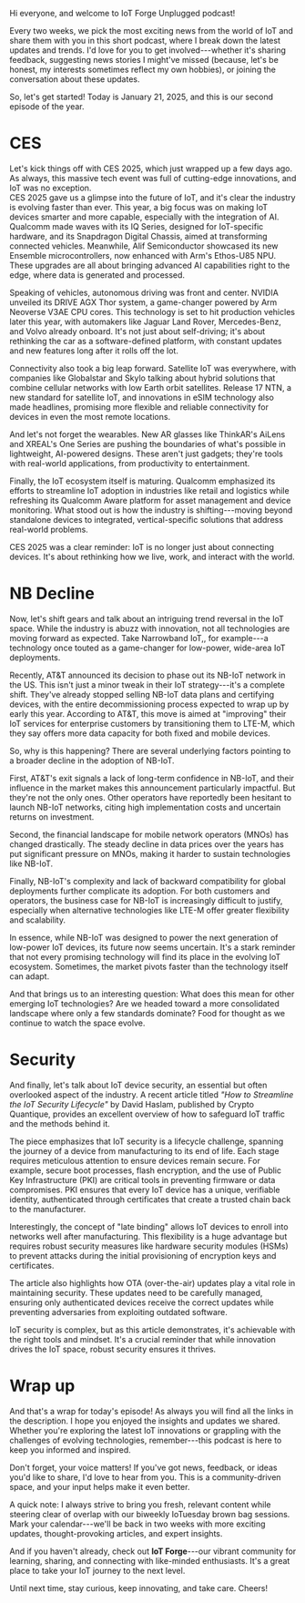 Hi everyone, and welcome to IoT Forge Unplugged podcast!

Every two weeks, we pick the most exciting news from the world of IoT
and share them with you in this short podcast, where I break down the
latest updates and trends. I'd love for you to get involved---whether
it's sharing feedback, suggesting news stories I might've missed
(because, let's be honest, my interests sometimes reflect my own
hobbies), or joining the conversation about these updates.

So, let's get started! Today is January 21, 2025, and this is our second
episode of the year.

#  CES

Let's kick things off with CES 2025, which just wrapped up a few days
ago. As always, this massive tech event was full of cutting-edge
innovations, and IoT was no exception.\
CES 2025 gave us a glimpse into the future of IoT, and it's clear the
industry is evolving faster than ever. This year, a big focus was on
making IoT devices smarter and more capable, especially with the
integration of AI. Qualcomm made waves with its IQ Series, designed for
IoT-specific hardware, and its Snapdragon Digital Chassis, aimed at
transforming connected vehicles. Meanwhile, Alif Semiconductor showcased
its new Ensemble microcontrollers, now enhanced with Arm\'s Ethos-U85
NPU. These upgrades are all about bringing advanced AI capabilities
right to the edge, where data is generated and processed.

Speaking of vehicles, autonomous driving was front and center. NVIDIA
unveiled its DRIVE AGX Thor system, a game-changer powered by Arm
Neoverse V3AE CPU cores. This technology is set to hit production
vehicles later this year, with automakers like Jaguar Land Rover,
Mercedes-Benz, and Volvo already onboard. It's not just about
self-driving; it's about rethinking the car as a software-defined
platform, with constant updates and new features long after it rolls off
the lot.

Connectivity also took a big leap forward. Satellite IoT was everywhere,
with companies like Globalstar and Skylo talking about hybrid solutions
that combine cellular networks with low Earth orbit satellites. Release
17 NTN, a new standard for satellite IoT, and innovations in eSIM
technology also made headlines, promising more flexible and reliable
connectivity for devices in even the most remote locations.

And let's not forget the wearables. New AR glasses like ThinkAR's AiLens
and XREAL's One Series are pushing the boundaries of what's possible in
lightweight, AI-powered designs. These aren't just gadgets; they're
tools with real-world applications, from productivity to entertainment.

Finally, the IoT ecosystem itself is maturing. Qualcomm emphasized its
efforts to streamline IoT adoption in industries like retail and
logistics while refreshing its Qualcomm Aware platform for asset
management and device monitoring. What stood out is how the industry is
shifting---moving beyond standalone devices to integrated,
vertical-specific solutions that address real-world problems.

CES 2025 was a clear reminder: IoT is no longer just about connecting
devices. It's about rethinking how we live, work, and interact with the
world.

# NB Decline

Now, let's shift gears and talk about an intriguing trend reversal in
the IoT space. While the industry is abuzz with innovation, not all
technologies are moving forward as expected. Take Narrowband IoT,, for
example---a technology once touted as a game-changer for low-power,
wide-area IoT deployments.

Recently, AT&T announced its decision to phase out its NB-IoT network in
the US. This isn't just a minor tweak in their IoT strategy---it's a
complete shift. They've already stopped selling NB-IoT data plans and
certifying devices, with the entire decommissioning process expected to
wrap up by early this year. According to AT&T, this move is aimed at
\"improving\" their IoT services for enterprise customers by
transitioning them to LTE-M, which they say offers more data capacity
for both fixed and mobile devices.

So, why is this happening? There are several underlying factors pointing
to a broader decline in the adoption of NB-IoT.

First, AT&T's exit signals a lack of long-term confidence in NB-IoT, and
their influence in the market makes this announcement particularly
impactful. But they're not the only ones. Other operators have
reportedly been hesitant to launch NB-IoT networks, citing high
implementation costs and uncertain returns on investment.

Second, the financial landscape for mobile network operators (MNOs) has
changed drastically. The steady decline in data prices over the years
has put significant pressure on MNOs, making it harder to sustain
technologies like NB-IoT.

Finally, NB-IoT's complexity and lack of backward compatibility for
global deployments further complicate its adoption. For both customers
and operators, the business case for NB-IoT is increasingly difficult to
justify, especially when alternative technologies like LTE-M offer
greater flexibility and scalability.

In essence, while NB-IoT was designed to power the next generation of
low-power IoT devices, its future now seems uncertain. It's a stark
reminder that not every promising technology will find its place in the
evolving IoT ecosystem. Sometimes, the market pivots faster than the
technology itself can adapt.

And that brings us to an interesting question: What does this mean for
other emerging IoT technologies? Are we headed toward a more
consolidated landscape where only a few standards dominate? Food for
thought as we continue to watch the space evolve.

# Security 

And finally, let's talk about IoT device security, an essential but
often overlooked aspect of the industry. A recent article titled *\"How
to Streamline the IoT Security Lifecycle\"* by David Haslam, published
by Crypto Quantique, provides an excellent overview of how to safeguard
IoT traffic and the methods behind it.

The piece emphasizes that IoT security is a lifecycle challenge,
spanning the journey of a device from manufacturing to its end of life.
Each stage requires meticulous attention to ensure devices remain
secure. For example, secure boot processes, flash encryption, and the
use of Public Key Infrastructure (PKI) are critical tools in preventing
firmware or data compromises. PKI ensures that every IoT device has a
unique, verifiable identity, authenticated through certificates that
create a trusted chain back to the manufacturer.

Interestingly, the concept of \"late binding\" allows IoT devices to
enroll into networks well after manufacturing. This flexibility is a
huge advantage but requires robust security measures like hardware
security modules (HSMs) to prevent attacks during the initial
provisioning of encryption keys and certificates.

The article also highlights how OTA (over-the-air) updates play a vital
role in maintaining security. These updates need to be carefully
managed, ensuring only authenticated devices receive the correct updates
while preventing adversaries from exploiting outdated software.

IoT security is complex, but as this article demonstrates, it's
achievable with the right tools and mindset. It's a crucial reminder
that while innovation drives the IoT space, robust security ensures it
thrives.

# Wrap up

And that's a wrap for today's episode! As always you will find all the
links in the description. I hope you enjoyed the insights and updates we
shared. Whether you're exploring the latest IoT innovations or grappling
with the challenges of evolving technologies, remember---this podcast is
here to keep you informed and inspired.

Don't forget, your voice matters! If you've got news, feedback, or ideas
you'd like to share, I'd love to hear from you. This is a
community-driven space, and your input helps make it even better.

A quick note: I always strive to bring you fresh, relevant content while
steering clear of overlap with our biweekly IoTuesday brown bag
sessions. Mark your calendar---we'll be back in two weeks with more
exciting updates, thought-provoking articles, and expert insights.

And if you haven't already, check out **IoT Forge**---our vibrant
community for learning, sharing, and connecting with like-minded
enthusiasts. It's a great place to take your IoT journey to the next
level.

Until next time, stay curious, keep innovating, and take care. Cheers!
